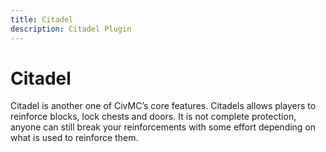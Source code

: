 ```yaml
---
title: Citadel
description: Citadel Plugin
---
```


# Citadel
Citadel is another one of CivMC’s core features. Citadels allows players to reinforce blocks, lock chests and doors. It is not complete protection, anyone can still break your reinforcements with some effort depending on what is used to reinforce them. 